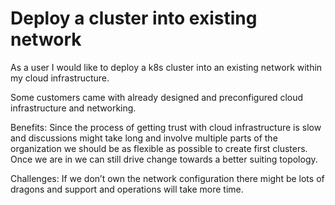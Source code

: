 # Deploy a cluster into existing network

As a user I would like to deploy a k8s cluster into an existing network within my cloud infrastructure. 

Some customers came with already designed and preconfigured cloud infrastructure and networking. 

Benefits: Since the process of getting trust with cloud infrastructure is slow and discussions might take long and involve multiple parts of the organization we should be as flexible as possible to create first clusters. Once we are in we can still drive change towards a better suiting topology.

Challenges: If we don’t own the network configuration there might be lots of dragons and support and operations will take more time.

